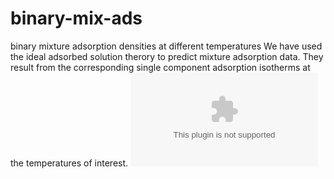 # binary-mix-ads
binary mixture adsorption densities at different temperatures 
We have used the ideal adsorbed solution therory to predict mixture adsorption data.
They result from the corresponding single component adsorption isotherms at the temperatures of interest.
![](figures/acc1000mbar.eps?raw=true)
